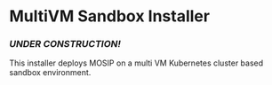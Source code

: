 # MultiVM Sandbox Installer

### _UNDER CONSTRUCTION!_

This installer deploys MOSIP on a multi VM Kubernetes cluster based sandbox environment.
